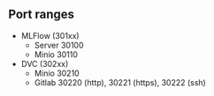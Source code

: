 ## Port ranges

- MLFlow (301xx)
    - Server 30100
    - Minio 30110
- DVC (302xx)
    - Minio 30210
    - Gitlab 30220 (http), 30221 (https), 30222 (ssh)

